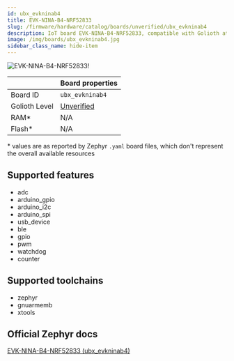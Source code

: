 ```yaml
---
id: ubx_evkninab4
title: EVK-NINA-B4-NRF52833
slug: /firmware/hardware/catalog/boards/unverified/ubx_evkninab4
description: IoT board EVK-NINA-B4-NRF52833, compatible with Golioth at unverified level.
image: /img/boards/ubx_evkninab4.jpg
sidebar_class_name: hide-item
---
```


[//]: # (This is an auto-generated file, do not edit! Changes to it will be lost upon re-generation)

![EVK-NINA-B4-NRF52833!](/img/boards/ubx_evkninab4.jpg "EVK-NINA-B4-NRF52833")

|                | Board properties     |
| -------------  | -------------------- |
| Board ID       | `ubx_evkninab4` |
| Golioth Level  | [Unverified](/firmware/hardware#unverified-boards) |
| RAM*           | N/A |
| Flash*         | N/A |

\* values are as reported by Zephyr `.yaml` board files, which don't represent the overall available resources



## Supported features

* adc
* arduino_gpio
* arduino_i2c
* arduino_spi
* usb_device
* ble
* gpio
* pwm
* watchdog
* counter

## Supported toolchains

* zephyr
* gnuarmemb
* xtools

## Official Zephyr docs

[EVK-NINA-B4-NRF52833 (ubx_evkninab4)](https://docs.zephyrproject.org/latest/boards/u-blox/ubx_evkninab4/doc/index.html)
